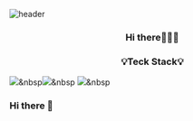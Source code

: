 ![header](https://capsule-render.vercel.app/api?type=slice&color=dcdcdc&text=Jawon_Kim&&height=150&section=header&fontSize=50&textBg=false)

<h3 align="center">Hi there🙋🏻‍♀️</h3>

<h3 align="center">💡Teck Stack💡</h3>

<img src="https://img.shields.io/badge/HTML5_F67925?style=flat-square&logo=HTML5&logoColor=white"/></a>&nbsp<img src="https://img.shields.io/badge/CSS3_008ED8?style=flat-square&logo=CSS3&logoColor=white"/></a>&nbsp <img src="https://img.shields.io/badge/JQuery_?style=flat-square&logo=JQuery_F89C21&logoColor=white"/></a>&nbsp


### Hi there 👋

<!--
**jawon-kim/jawon-kim** is a ✨ _special_ ✨ repository because its `README.md` (this file) appears on your GitHub profile.

Here are some ideas to get you started:

- 🔭 I’m currently working on ...
- 🌱 I’m currently learning ...
- 👯 I’m looking to collaborate on ...
- 🤔 I’m looking for help with ...
- 💬 Ask me about ...
- 📫 How to reach me: ...
- 😄 Pronouns: ...
- ⚡ Fun fact: ...
-->
